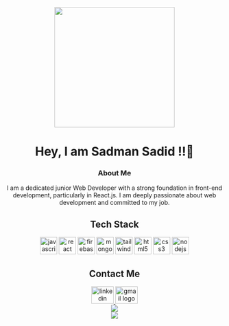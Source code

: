 <div align="center">
  <img height="280" src="https://camo.githubusercontent.com/a986e699c757605e24e288928e1fb222fc7d6b515368f8c955b97216833e1436/68747470733a2f2f656e637279707465642d74626e302e677374617469632e636f6d2f696d616765733f713d74626e3a414e6439476352654c6744573149317350354c415737734d6e4566396270383742466846414a417136672673"  />
</div>

<h1 align="center">Hey, I am Sadman Sadid !!👋</h1>

<h3 align="center">About Me</h3>

<p align="center">I am a dedicated junior Web Developer with a strong foundation in front-end development, particularly in React.js. I am deeply passionate about web development and committed to my job.</p>

<h2 align="center">Tech Stack</h2>

<div align="center">
  <img src="https://cdn.jsdelivr.net/gh/devicons/devicon/icons/javascript/javascript-original.svg" height="40" alt="javascript logo"  />
  <img src="https://cdn.jsdelivr.net/gh/devicons/devicon/icons/react/react-original.svg" height="40" alt="react logo"  />
  <img src="https://cdn.simpleicons.org/firebase/FFCA28" height="40" alt="firebase logo"  />
  <img src="https://cdn.jsdelivr.net/gh/devicons/devicon/icons/mongodb/mongodb-original.svg" height="40" alt="mongodb logo"  />
  <img src="https://cdn.simpleicons.org/tailwindcss/06B6D4" height="40" alt="tailwindcss logo"  />
  <img src="https://cdn.jsdelivr.net/gh/devicons/devicon/icons/html5/html5-original.svg" height="40" alt="html5 logo"  />
  <img src="https://cdn.jsdelivr.net/gh/devicons/devicon/icons/css3/css3-original.svg" height="40" alt="css3 logo"  />
  <img src="https://cdn.simpleicons.org/nodedotjs/339933" height="40" alt="nodejs logo"  />
</div>

<h2 align="center">Contact Me</h2>

<div align="center">
  <a href="https://www.linkedin.com/in/sadman-sadid-0a8383352" target="_blank">
    <img src="https://raw.githubusercontent.com/maurodesouza/profile-readme-generator/master/src/assets/icons/social/linkedin/default.svg" width="52" height="40" alt="linkedin logo"  />
  </a>
  <a href="mailto:sadman.cse8.bu@gmail.com" target="_blank">
    <img src="https://raw.githubusercontent.com/maurodesouza/profile-readme-generator/master/src/assets/icons/social/gmail/default.svg" width="52" height="40" alt="gmail logo"  />
  </a>
</div>

<div align="center">
  <a href="https://github.com/SADMAN-SADID-052/github-readme-stats&show_icons=true">
    <img src="https://github-readme-stats.vercel.app/api?username=SADMAN-SADID-052&show_icons=true&theme=radical" />
  </a>
</div>

<div align="center">
  <a href="https://github.com/SADMAN-SADID-052/github-readme-stats">
    <img src="https://github-readme-stats.vercel.app/api/top-langs/?username=SADMAN-SADID-052&layout=compact" />
  </a>
</div>
